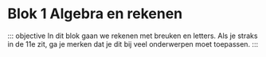 # Blok 1 Algebra en rekenen
::: objective
In dit blok gaan we rekenen met breuken en letters. Als je straks in de 11e zit, ga je merken dat je dit bij veel onderwerpen moet toepassen.
:::
